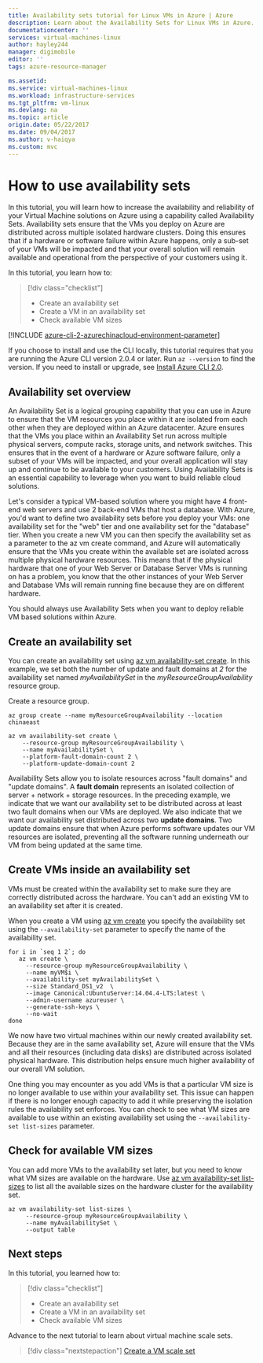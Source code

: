 ```yaml
---
title: Availability sets tutorial for Linux VMs in Azure | Azure
description: Learn about the Availability Sets for Linux VMs in Azure.
documentationcenter: ''
services: virtual-machines-linux
author: hayley244
manager: digimobile
editor: ''
tags: azure-resource-manager

ms.assetid: 
ms.service: virtual-machines-linux
ms.workload: infrastructure-services
ms.tgt_pltfrm: vm-linux
ms.devlang: na
ms.topic: article
origin.date: 05/22/2017
ms.date: 09/04/2017
ms.author: v-haiqya
ms.custom: mvc
---
```


# How to use availability sets

In this tutorial, you will learn how to increase the availability and reliability of your Virtual Machine solutions on Azure using a capability called Availability Sets. Availability sets ensure that the VMs you deploy on Azure are distributed across multiple isolated hardware clusters. Doing this ensures that if a hardware or software failure within Azure happens, only a sub-set of your VMs will be impacted and that your overall solution will remain available and operational from the perspective of your customers using it.

In this tutorial, you learn how to:

> [!div class="checklist"]
> * Create an availability set
> * Create a VM in an availability set
> * Check available VM sizes

[!INCLUDE [azure-cli-2-azurechinacloud-environment-parameter](../../../includes/azure-cli-2-azurechinacloud-environment-parameter.md)]

If you choose to install and use the CLI locally, this tutorial requires that you are running the Azure CLI version 2.0.4 or later. Run `az --version` to find the version. If you need to install or upgrade, see [Install Azure CLI 2.0](https://docs.microsoft.com/cli/azure/install-azure-cli). 

## Availability set overview

An Availability Set is a logical grouping capability that you can use in Azure to ensure that the VM resources you place within it are isolated from each other when they are deployed within an Azure datacenter. Azure ensures that the VMs you place within an Availability Set run across multiple physical servers, compute racks, storage units, and network switches. This ensures that in the event of a hardware or Azure software failure, only a subset of your VMs will be impacted, and your overall application will stay up and continue to be available to your customers. Using Availability Sets is an essential capability to leverage when you want to build reliable cloud solutions.

Let's consider a typical VM-based solution where you might have 4 front-end web servers and use 2 back-end VMs that host a database. With Azure, you'd want to define two availability sets before you deploy your VMs: one availability set for the "web" tier and one availability set for the "database" tier. When you create a new VM you can then specify the availability set as a parameter to the az vm create command, and Azure will automatically ensure that the VMs you create within the available set are isolated across multiple physical hardware resources. This means that if the physical hardware that one of your Web Server or Database Server VMs is running on has a problem, you know that the other instances of your Web Server and Database VMs will remain running fine because they are on different hardware.

You should always use Availability Sets when you want to deploy reliable VM based solutions within Azure.

## Create an availability set

You can create an availability set using [az vm availability-set create](https://docs.microsoft.com/cli/azure/vm/availability-set#create). In this example, we set both the number of update and fault domains at *2* for the availability set named *myAvailabilitySet* in the *myResourceGroupAvailability* resource group.

Create a resource group.

```azurecli 
az group create --name myResourceGroupAvailability --location chinaeast
```

```azurecli 
az vm availability-set create \
    --resource-group myResourceGroupAvailability \
    --name myAvailabilitySet \
    --platform-fault-domain-count 2 \
    --platform-update-domain-count 2
```

Availability Sets allow you to isolate resources across "fault domains" and "update domains". A **fault domain** represents an isolated collection of server + network + storage resources. In the preceding example, we indicate that we want our availability set to be distributed across at least two fault domains when our VMs are deployed. We also indicate that we want our availability set distributed across two **update domains**.  Two update domains ensure that when Azure performs software updates our VM resources are isolated, preventing all the software running underneath our VM from being updated at the same time.

## Create VMs inside an availability set

VMs must be created within the availability set to make sure they are correctly distributed across the hardware. You can't add an existing VM to an availability set after it is created. 

When you create a VM using [az vm create](https://docs.microsoft.com/cli/azure/vm#create) you specify the availability set using the `--availability-set` parameter to specify the name of the availability set.

```azurecli 
for i in `seq 1 2`; do
   az vm create \
     --resource-group myResourceGroupAvailability \
     --name myVM$i \
     --availability-set myAvailabilitySet \
     --size Standard_DS1_v2  \
     --image Canonical:UbuntuServer:14.04.4-LTS:latest \
     --admin-username azureuser \
     --generate-ssh-keys \
     --no-wait
done 
```

We now have two virtual machines within our newly created availability set. Because they are in the same availability set, Azure will ensure that the VMs and all their resources (including data disks) are distributed across isolated physical hardware. This distribution helps ensure much higher availability of our overall VM solution.

One thing you may encounter as you add VMs is that a particular VM size is no longer available to use within your availability set. This issue can happen if there is no longer enough capacity to add it while preserving the isolation rules the availability set enforces. You can check to see what VM sizes are available to use within an existing availability set using the `--availability-set list-sizes` parameter.

## Check for available VM sizes 

You can add more VMs to the availability set later, but you need to know what VM sizes are available on the hardware. Use [az vm availability-set list-sizes](https://docs.microsoft.com/cli/azure/availability-set#list-sizes) to list all the available sizes on the hardware cluster for the availability set.

```azurecli 
az vm availability-set list-sizes \
     --resource-group myResourceGroupAvailability \
     --name myAvailabilitySet \
	 --output table  
```

## Next steps

In this tutorial, you learned how to:

> [!div class="checklist"]
> * Create an availability set
> * Create a VM in an availability set
> * Check available VM sizes

Advance to the next tutorial to learn about virtual machine scale sets.

> [!div class="nextstepaction"]
> [Create a VM scale set](tutorial-create-vmss.md)

